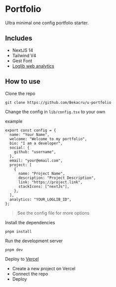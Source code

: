 # Portfolio

Ultra minimal one config portfolio starter.

## Includes

- NextJS 14
- Tailwind V4
- Gest Font
- [Loglib web analytics](https://logilb.io)

## How to use

Clone the repo

```shell
git clone https://github.com/Bekacru/u-portfolio
```

Change the config in `lib/config.tsx` to your own

example

```tsx
export const config = {
  name: "Your Name",
  welcome: "Welcome to my portfolio",
  bio: "I am a developer",
  social: {
    github: "username",
  },
  email: "your@email.com",
  project: [
    {
      name: "Project Name",
      description: "Project Description",
      link: "https://project.link",
      stackIcons: ["nextJs"],
    },
  ],
  analytics: "YOUR_LOGLIB_ID",
};
```

> See the config file for more options

Install the dependencies

```shell
pnpm install
```

Run the development server

```shell
pnpm dev
```

Deploy to [Vercel](https://vercel.com)

- Create a new project on Vercel
- Connect the repo
- Deploy
